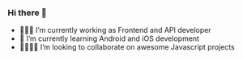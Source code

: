 ### Hi there 👋

<!--
**victorhonr/victorhonr** is a ✨ _special_ ✨ repository because its `README.md` (this file) appears on your GitHub profile.

Here are some ideas to get you started:
-->
- 👨🏻‍💻 I’m currently working as Frontend and API developer
- 🌱 I’m currently learning Android and iOS development
- 🫱🏻‍🫲🏼 I’m looking to collaborate on awesome Javascript projects

